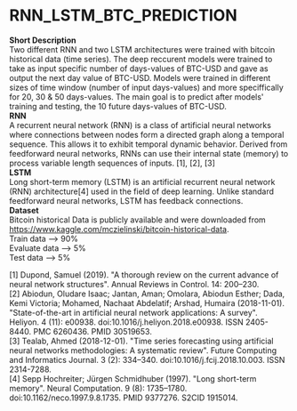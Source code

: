 # RNN_LSTM_BTC_PREDICTION
**Short Description**  
Two different RNN and two LSTM architectures were trained with bitcoin historical data (time series). The deep reccurent models were trained to take as input specific number of days-values of BTC-USD and gave as output the next day value of BTC-USD. Models were trained in different sizes of time window (number of input days-values) and more speciffically for 20, 30 & 50 days-values. The main goal is to predict after models' training and testing, the 10 future days-values of BTC-USD.  
**RNN**    
A recurrent neural network (RNN) is a class of artificial neural networks where connections between nodes form a directed graph along a temporal sequence. This allows it to exhibit temporal dynamic behavior. Derived from feedforward neural networks, RNNs can use their internal state (memory) to process variable length sequences of inputs. [1], [2], [3]   
**LSTM**    
Long short-term memory (LSTM) is an artificial recurrent neural network (RNN) architecture[4] used in the field of deep learning. Unlike standard feedforward neural networks, LSTM has feedback connections.     
**Dataset**     
Bitcoin historical Data is publicly available and were downloaded from https://www.kaggle.com/mczielinski/bitcoin-historical-data.  
Train data --> 90%  
Evaluate data --> 5%  
Test data --> 5%  

[1]     Dupond, Samuel (2019). "A thorough review on the current advance of neural network structures". Annual Reviews in Control. 14: 200–230.  
[2]     Abiodun, Oludare Isaac; Jantan, Aman; Omolara, Abiodun Esther; Dada, Kemi Victoria; Mohamed, Nachaat Abdelatif; Arshad, Humaira (2018-11-01). "State-of-the-art in artificial neural network applications: A survey". Heliyon. 4 (11): e00938. doi:10.1016/j.heliyon.2018.e00938. ISSN 2405-8440. PMC 6260436. PMID 30519653.  
[3]     Tealab, Ahmed (2018-12-01). "Time series forecasting using artificial neural networks methodologies: A systematic review". Future Computing and Informatics Journal. 3 (2): 334–340. doi:10.1016/j.fcij.2018.10.003. ISSN 2314-7288.  
[4]     Sepp Hochreiter; Jürgen Schmidhuber (1997). "Long short-term memory". Neural Computation. 9 (8): 1735–1780. doi:10.1162/neco.1997.9.8.1735. PMID 9377276. S2CID 1915014.
